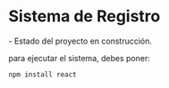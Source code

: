 <h1> Sistema de Registro </h1>
  - Estado del proyecto en construcción.

  para ejecutar el sistema, debes poner:
  
  
  ```npm install react```
